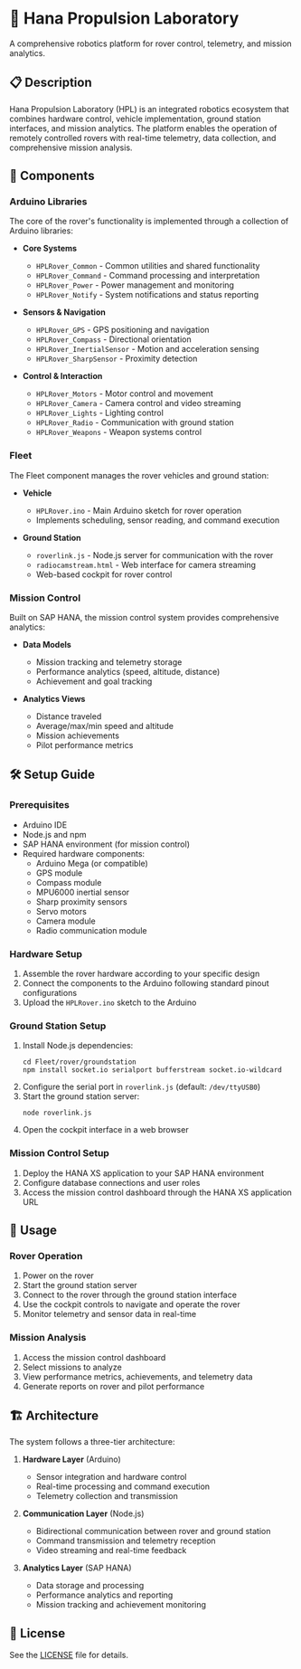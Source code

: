 # 🚀 Hana Propulsion Laboratory

A comprehensive robotics platform for rover control, telemetry, and mission analytics.

## 📋 Description

Hana Propulsion Laboratory (HPL) is an integrated robotics ecosystem that combines hardware control, vehicle implementation, ground station interfaces, and mission analytics. The platform enables the operation of remotely controlled rovers with real-time telemetry, data collection, and comprehensive mission analysis.

## 🔧 Components

### Arduino Libraries
The core of the rover's functionality is implemented through a collection of Arduino libraries:

- **Core Systems**
  - `HPLRover_Common` - Common utilities and shared functionality
  - `HPLRover_Command` - Command processing and interpretation
  - `HPLRover_Power` - Power management and monitoring
  - `HPLRover_Notify` - System notifications and status reporting

- **Sensors & Navigation**
  - `HPLRover_GPS` - GPS positioning and navigation
  - `HPLRover_Compass` - Directional orientation
  - `HPLRover_InertialSensor` - Motion and acceleration sensing
  - `HPLRover_SharpSensor` - Proximity detection

- **Control & Interaction**
  - `HPLRover_Motors` - Motor control and movement
  - `HPLRover_Camera` - Camera control and video streaming
  - `HPLRover_Lights` - Lighting control
  - `HPLRover_Radio` - Communication with ground station
  - `HPLRover_Weapons` - Weapon systems control

### Fleet
The Fleet component manages the rover vehicles and ground station:

- **Vehicle**
  - `HPLRover.ino` - Main Arduino sketch for rover operation
  - Implements scheduling, sensor reading, and command execution

- **Ground Station**
  - `roverlink.js` - Node.js server for communication with the rover
  - `radiocamstream.html` - Web interface for camera streaming
  - Web-based cockpit for rover control

### Mission Control
Built on SAP HANA, the mission control system provides comprehensive analytics:

- **Data Models**
  - Mission tracking and telemetry storage
  - Performance analytics (speed, altitude, distance)
  - Achievement and goal tracking

- **Analytics Views**
  - Distance traveled
  - Average/max/min speed and altitude
  - Mission achievements
  - Pilot performance metrics

## 🛠️ Setup Guide

### Prerequisites
- Arduino IDE
- Node.js and npm
- SAP HANA environment (for mission control)
- Required hardware components:
  - Arduino Mega (or compatible)
  - GPS module
  - Compass module
  - MPU6000 inertial sensor
  - Sharp proximity sensors
  - Servo motors
  - Camera module
  - Radio communication module

### Hardware Setup
1. Assemble the rover hardware according to your specific design
2. Connect the components to the Arduino following standard pinout configurations
3. Upload the `HPLRover.ino` sketch to the Arduino

### Ground Station Setup
1. Install Node.js dependencies:
   ```
   cd Fleet/rover/groundstation
   npm install socket.io serialport bufferstream socket.io-wildcard
   ```
2. Configure the serial port in `roverlink.js` (default: `/dev/ttyUSB0`)
3. Start the ground station server:
   ```
   node roverlink.js
   ```
4. Open the cockpit interface in a web browser

### Mission Control Setup
1. Deploy the HANA XS application to your SAP HANA environment
2. Configure database connections and user roles
3. Access the mission control dashboard through the HANA XS application URL

## 🚗 Usage

### Rover Operation
1. Power on the rover
2. Start the ground station server
3. Connect to the rover through the ground station interface
4. Use the cockpit controls to navigate and operate the rover
5. Monitor telemetry and sensor data in real-time

### Mission Analysis
1. Access the mission control dashboard
2. Select missions to analyze
3. View performance metrics, achievements, and telemetry data
4. Generate reports on rover and pilot performance

## 🏗️ Architecture

The system follows a three-tier architecture:

1. **Hardware Layer** (Arduino)
   - Sensor integration and hardware control
   - Real-time processing and command execution
   - Telemetry collection and transmission

2. **Communication Layer** (Node.js)
   - Bidirectional communication between rover and ground station
   - Command transmission and telemetry reception
   - Video streaming and real-time feedback

3. **Analytics Layer** (SAP HANA)
   - Data storage and processing
   - Performance analytics and reporting
   - Mission tracking and achievement monitoring

## 📝 License

See the [LICENSE](LICENSE) file for details.
